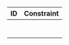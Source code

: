 | ID | Constraint |
|----|------------|
|    |            |
|    |            |
|    |            |
|    |            |
|    |            |
|    |            |
|    |            |
